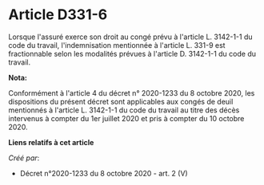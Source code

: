 # Article D331-6

Lorsque l'assuré exerce son droit au congé prévu à l'article L. 3142-1-1 du code du travail, l'indemnisation mentionnée à
l'article L. 331-9 est fractionnable selon les modalités prévues à l'article D. 3142-1-1 du code du travail.

**Nota:**

Conformément à l'article 4 du décret n° 2020-1233 du 8 octobre 2020, les dispositions du présent décret sont applicables aux
congés de deuil mentionnés à l'article L. 3142-1-1 du code du travail au titre des décès intervenus à compter du 1er juillet
2020 et pris à compter du 10 octobre 2020.

**Liens relatifs à cet article**

_Créé par_:

  - Décret n°2020-1233 du 8 octobre 2020 - art. 2 (V)
